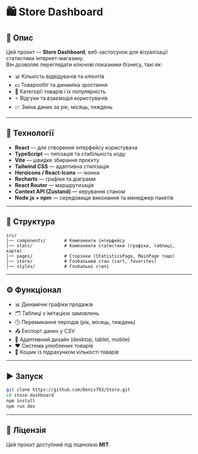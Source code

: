 # 🛍️ Store Dashboard

## 📖 Опис

Цей проєкт — **Store Dashboard**, веб-застосунок для візуалізації статистики інтернет-магазину.  
Він дозволяє переглядати ключові показники бізнесу, такі як:

- 📊 Кількість відвідувачів та клієнтів
- 💵 Товарообіг та динаміка зростання
- 🛒 Категорії товарів і їх популярність
- ⭐ Відгуки та взаємодія користувачів
- 📈 Зміна даних за рік, місяць, тиждень

---

## 🚀 Технології

- **React** — для створення інтерфейсу користувача
- **TypeScript** — типізація та стабільність коду
- **Vite** — швидке збирання проєкту
- **Tailwind CSS** — адаптивна стилізація
- **Heroicons / React-Icons** — іконки
- **Recharts** — графіки та діаграми
- **React Router** — маршрутизація
- **Context API (Zustand)** — керування станом
- **Node.js + npm** — середовище виконання та менеджер пакетів

---

## 📂 Структура

```
src/
│── components/       # Компоненти інтерфейсу
│── stats/            # Компоненти статистики (графіки, таблиці, карти)
│── pages/            # Сторінки (StatisticsPage, MainPage тощо)
│── store/            # Глобальний стан (cart, favorites)
│── styles/           # Глобальні стилі
```

---

## ⚙️ Функціонал

- 📊 Динамічні графіки продажів
- 🗂️ Таблиці з імітацією замовлень
- 🕒 Перемикання періодів (рік, місяць, тиждень)
- 📤 Експорт даних у CSV
- 🌙 Адаптивний дизайн (desktop, tablet, mobile)
- ❤️ Система улюблених товарів
- 🛒 Кошик із підрахунком кількості товарів

---

## ▶️ Запуск

```bash
git clone https://github.com/Denis793/Store.git
cd store-dashboard
npm install
npm run dev
```

---

## 📜 Ліцензія

Цей проєкт доступний під ліцензією **MIT**.
